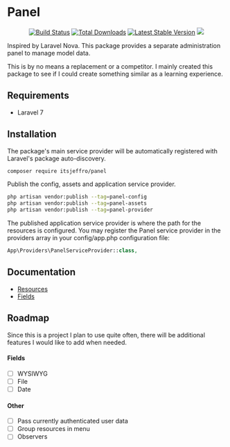 # Panel

<p align="center">
    <a href="https://github.com/itsjeffro/panel/actions"><img src="https://github.com/itsjeffro/panel/workflows/tests/badge.svg" alt="Build Status"></a>
    <a href="https://packagist.org/packages/itsjeffro/panel"><img src="https://poser.pugx.org/itsjeffro/panel/d/total.svg" alt="Total Downloads"></a>
    <a href="https://packagist.org/packages/itsjeffro/panel"><img src="https://poser.pugx.org/itsjeffro/panel/v/stable.svg" alt="Latest Stable Version"></a>
    <a href="https://packagist.org/packages/itsjeffro/panel"><img src="https://poser.pugx.org/itsjeffro/panel/license.svg"></a>
</p>

Inspired by Laravel Nova. This package provides a separate administration panel to manage model data.

This is by no means a replacement or a competitor. I mainly created this package to see if I could create 
something similar as a learning experience.

## Requirements

* Laravel 7

## Installation
The package's main service provider will be automatically registered with Laravel's package auto-discovery.

```bash
composer require itsjeffro/panel
```

Publish the config, assets and application service provider.
```bash
php artisan vendor:publish --tag=panel-config
php artisan vendor:publish --tag=panel-assets
php artisan vendor:publish --tag=panel-provider
```

The published application service provider is where the path for the resources is configured. You may register the Panel service 
provider in the providers array in your config/app.php configuration file:

```php
App\Providers\PanelServiceProvider::class,
```

## Documentation

- [Resources](./docs/resources.md)
- [Fields](./docs/fields.md)

## Roadmap

Since this is a project I plan to use quite often, there will be additional features I would like to add when needed.

#### Fields

- [ ] WYSIWYG
- [ ] File
- [ ] Date

#### Other

- [ ] Pass currently authenticated user data
- [ ] Group resources in menu
- [ ] Observers